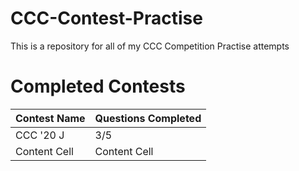 # CCC-Contest-Practise
This is a repository for all of my CCC Competition Practise attempts
# Completed Contests
| Contest Name  | Questions Completed |
| ------------- | ------------- |
| CCC '20 J  | 3/5  |
| Content Cell  | Content Cell  |
